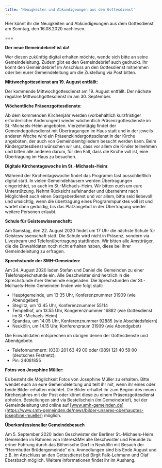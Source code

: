 ```yaml
---
title: 'Neuigkeiten und Abkündigeungen aus dem Gottesdienst'
---
```


Hier könnt ihr die Neuigkeiten und Abkündigeungen aus dem Gottesdienst am Sonntag, den 16.08.2020 nachlesen.

===

**Der neue Gemeindebrief ist da!**

Wer diesen zukünftig digital erhalten möchte, wende sich bitte an seine Gemeindeleitung. Zudem gibt es den Gemeindebrief auch gedruckt. Ihr könnt den Gemeindebrief im Anschluss an den Gottesdienst mitnehmen oder bei eurer Gemeindeleitung um die Zustellung via Post bitten.

**Mittwochgottesdienst am 19. August entfällt:**

Der kommende Mittwochgottesdienst am 19. August entfällt. Der nächste reguläre Mittwochgottesdienst im am 30. September.

**Wöchentliche Präsenzgottesdienste:**

Ab dem kommenden Kirchenjahr werden (vorbehaltlich kurzfristiger erforderlicher Anderungen) wieder wöchentlich Präsenzgottesdienste im St.-Michaels-Heim angeboten. Vierzehntägig findet der Gemeindegottesdienst mit Übertragungen im Haus statt und in der jeweils anderen Woche wird ein Präsenzkindergottesdienst in der Kirche
angeboten, der auch von Gemeindemitgliedern besucht werden kann. Beim Kindergottesdienst wünschen wir uns, dass vor allem die Kinder teilnehmen und bitten alle anderen darum, für den Fall, dass die Kirche voll ist, eine Übertragung im Haus zu besuchen.

**Digitale Kirchentagswoche im St.-Michaels-Heim:**

Während der Kirchentagswoche findet das Programm fast ausschließlich digital statt. In vielen Gemeindehäusern werden Übertragungen eingerichtet, so auch im St.-Michaels-Heim. Wir bitten euch um eure Unterstützung. Nehmt Rücksicht aufeinander und übernehmt nach Möglichkeit auch einen Gastgeberdienst und vor allem, bitte seid liebevoll und umsichtig, wenn die übertragung eines Programmpunktes voll ist und wartet dann geduldig, bis das Platzangebot in der Übertragung wieder weitere Personen erlaubt.

**Schule für Geisteswissenschaft:**

Am Samstag, den 22. August 2020 findet um 17 Uhr die nächste Schule für Geisteswissenschaft statt. Die Schule wird nicht in Präsenz, sondern via Livestream und Telefonübertragung stattfinden. Wir bitten alle Amstträger, die die Einwahldaten noch nicht erhalten haben, diese bei ihrer Gemeindeleitung zu erfragen. 

**Sprechstunde der SMH-Gemeinden:**

Am 24. August 2020 laden Stefan und Daniel die Gemeinden zu einer Telefonsprechstunde ein. Alle Geschwister sind herzlich in die Sprechstunde ihrer Gemeinde eingeladen. Die Sprechstunden der St.-Mcihaels-Heim Gemeinden finden wie folgt statt:

* Hauptgemeinde, um 13:35 Uhr, Konferenznummer 31909 (wie Abendgebet)
* Steglitz, um 13.45 Uhr, Konferenznummer 55114
* Tempelhof, um 13:55 Uhr, Kongerenznummer 16882 (wie Gottesdienst im St.-Michaels-Heim)
* Spandau, um 14.05 Uhr, Konferenznummer 92885 (wie Abschiedsfeiern)
* Neukölln, um 14.15 Uhr, Konferenzraum 31909 (wie Abendgebet)

Die Einwahldaten entsprechen im übrigen denen der Gottesdienste und Abendgebete. 
* Telefonnummern: (030) 201 63 49 00 oder (089) 121 40 59 00 (deutsches Festnetz); 
* Pin: 24081855

**Fotos von Josephine Müller:**

Es besteht die Möglichkeit Fotos von Josephine Müller zu erhalten. Bitte wendet euch an eure Gemeindeleitung und teilt ihr mit, wenn ihr eines oder beide Bilder erhalten möchtet. Die Bilder erhaltet ihr zum Beginn des neuen Kirchenjahres mit der Post oder könnt diese zu einem Präsenzgottesdienst abholen. Bestellungen sind via Bestellschein (im Gemeinebrief), bei der Gemeindeleitung und online auf [www.smh-gemeinden.de](https://www.smh-gemeinden.de/news/bilder-unseres-oberhauptes-josephine-mueller) möglich. 

**Überkonfessioneller Gemeindebesuch**

Am 5. September 2020 laden Geschwister der Berliner St.-Michaels-Heim Gemeinden im Rahmen von InteresSMH alle Geschwister und Freunde zu eriner Führung durch das Böhmische Dorf in Neukölln mit Besuch der "Herrnhutter Brüdergemeinde" ein. Anmedlungen sind bis Ende August und z.B. im Anschluss an den Gottesdienst bei Birgit Falk-Lehmann und Olaf Ebersbach möglich. Weitere Informationen findet ihr im Aushang.